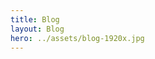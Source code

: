 ```yaml
---
title: Blog
layout: Blog
hero: ../assets/blog-1920x.jpg
---
```

<!---
  Content here not used, see ``src/layouts/Blog``
  Please edit Blog layout instead.
-->

